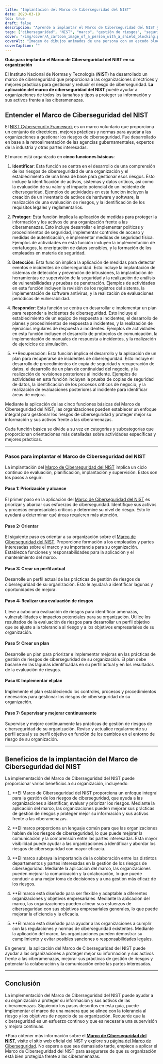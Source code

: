 ```yaml
---
title: "Implantación del Marco de Ciberseguridad del NIST"
date: 2023-03-18
toc: true
draft: false
descripción: "Aprende a implantar el Marco de Ciberseguridad del NIST y protege a tu organización de las ciberamenazas con nuestra guía paso a paso".
tags: ["ciberseguridad", "NIST", "marco", "gestión de riesgos", "seguridad de la información", "ciberamenazas", "implantación", "buenas prácticas", "directrices", "normas", "ciberataques", "evaluación de riesgos", "riesgo de ciberseguridad", "protección de datos", "cumplimiento", "seguridad informática", "seguridad de redes", "respuesta a incidentes", "medidas de seguridad", "plan de ciberseguridad"].
cover: "/img/cover/A_cartoon_image_of_a_person_with_a_shield_blocking.png"
coverAlt: "Imagen de dibujos animados de una persona con un escudo bloqueando varios ciberataques".
coverCaption: ""
---
```

**Guía para implantar el Marco de Ciberseguridad del NIST en su organización**

El Instituto Nacional de Normas y Tecnología (**NIST**) ha desarrollado un marco de ciberseguridad que proporciona a las organizaciones directrices y mejores prácticas para gestionar y reducir el riesgo de ciberseguridad. **La aplicación del marco de ciberseguridad del NIST** puede ayudar a organizaciones de todos los tamaños y tipos a proteger su información y sus activos frente a las ciberamenazas.

## Entender el Marco de Ciberseguridad del NIST

El [NIST Cybersecurity Framework](https://www.nist.gov/itl/smallbusinesscyber/planning-guides/nist-cybersecurity-framework) es un marco voluntario que proporciona un conjunto de directrices, mejores prácticas y normas para ayudar a las organizaciones a gestionar los riesgos de ciberseguridad. Fue desarrollado en base a la retroalimentación de las agencias gubernamentales, expertos de la industria y otras partes interesadas.

El marco está organizado en **cinco funciones básicas**:

1. **Identificar**: Esta función se centra en el desarrollo de una comprensión de los riesgos de ciberseguridad de una organización y el establecimiento de una línea de base para gestionar esos riesgos. Esto incluye la identificación de activos, sistemas y datos críticos, así como la evaluación de su valor y el impacto potencial de un incidente de ciberseguridad. Ejemplos de actividades en esta función incluyen la creación de un inventario de activos de hardware y software, la realización de una evaluación de riesgos, y la identificación de los requisitos legales y reglamentarios.

2. **Proteger**: Esta función implica la aplicación de medidas para proteger la información y los activos de una organización frente a las ciberamenazas. Esto incluye desarrollar e implementar políticas y procedimientos de seguridad, implementar controles de acceso y medidas de autenticación, e implementar medidas de seguridad física. Ejemplos de actividades en esta función incluyen la implementación de cortafuegos, la encriptación de datos sensibles, y la formación de los empleados en materia de seguridad.

3. **Detección**: Esta función implica la aplicación de medidas para detectar eventos e incidentes de ciberseguridad. Esto incluye la implantación de sistemas de detección y prevención de intrusiones, la implantación de herramientas de supervisión de la seguridad y la realización de análisis de vulnerabilidades y pruebas de penetración. Ejemplos de actividades en esta función incluyen la revisión de los registros del sistema, la implementación de software antivirus, y la realización de evaluaciones periódicas de vulnerabilidad.

4. **Responder**: Esta función se centra en desarrollar e implementar un plan para responder a incidentes de ciberseguridad. Esto incluye el establecimiento de un equipo de respuesta a incidentes, el desarrollo de planes y procedimientos de respuesta a incidentes, y la realización de ejercicios regulares de respuesta a incidentes. Ejemplos de actividades en esta función incluyen el desarrollo de protocolos de comunicación, la implementación de manuales de respuesta a incidentes, y la realización de ejercicios de simulación.

5. **Recuperación: Esta función implica el desarrollo y la aplicación de un plan para recuperarse de incidentes de ciberseguridad. Esto incluye el desarrollo de procedimientos de copia de seguridad y recuperación de datos, el desarrollo de un plan de continuidad del negocio, y la realización de revisiones posteriores al incidente. Ejemplos de actividades en esta función incluyen la prueba de copias de seguridad de datos, la identificación de los procesos críticos de negocio, y la realización de evaluaciones posteriores al incidente para identificar áreas de mejora.

Mediante la aplicación de las cinco funciones básicas del Marco de Ciberseguridad del NIST, las organizaciones pueden establecer un enfoque integral para gestionar los riesgos de ciberseguridad y proteger mejor su información y sus activos frente a las ciberamenazas.


Cada función básica se divide a su vez en categorías y subcategorías que proporcionan orientaciones más detalladas sobre actividades específicas y mejores prácticas.

______

### Pasos para implantar el Marco de Ciberseguridad del NIST

La implantación del [Marco de Ciberseguridad del NIST](https://www.nist.gov/itl/smallbusinesscyber/planning-guides/nist-cybersecurity-framework) implica un ciclo continuo de evaluación, planificación, implantación y supervisión. Estos son los pasos a seguir:

#### Paso 1: Priorización y alcance

El primer paso en la aplicación del [Marco de Ciberseguridad del NIST](https://www.nist.gov/itl/smallbusinesscyber/planning-guides/nist-cybersecurity-framework) es priorizar y abarcar sus esfuerzos de ciberseguridad. Identifique sus activos y procesos empresariales críticos y determine su nivel de riesgo. Esto le ayudará a determinar qué áreas requieren más atención.

#### Paso 2: Orientar

El siguiente paso es orientar a su organización sobre el [Marco de Ciberseguridad del NIST](https://www.nist.gov/itl/smallbusinesscyber/planning-guides/nist-cybersecurity-framework). Proporcione formación a los empleados y partes interesadas sobre el marco y su importancia para su organización. Establezca funciones y responsabilidades para la aplicación y el mantenimiento del marco.

#### Paso 3: Crear un perfil actual

Desarrolle un perfil actual de las prácticas de gestión de riesgos de ciberseguridad de su organización. Esto le ayudará a identificar lagunas y oportunidades de mejora.

#### Paso 4: Realizar una evaluación de riesgos

Lleve a cabo una evaluación de riesgos para identificar amenazas, vulnerabilidades e impactos potenciales para su organización. Utilice los resultados de la evaluación de riesgos para desarrollar un perfil objetivo que se ajuste a la tolerancia al riesgo y a los objetivos empresariales de su organización.

#### Paso 5: Crear un plan

Desarrolle un plan para priorizar e implementar mejoras en las prácticas de gestión de riesgos de ciberseguridad de su organización. El plan debe basarse en las lagunas identificadas en su perfil actual y en los resultados de la evaluación de riesgos.

#### Paso 6: Implementar el plan

Implemente el plan estableciendo los controles, procesos y procedimientos necesarios para gestionar los riesgos de ciberseguridad de su organización.

#### Paso 7: Supervisar y mejorar continuamente

Supervise y mejore continuamente las prácticas de gestión de riesgos de ciberseguridad de su organización. Revise y actualice regularmente su perfil actual y su perfil objetivo en función de los cambios en el entorno de riesgo de su organización.

______

## Beneficios de la implantación del Marco de Ciberseguridad del NIST

La implementación del Marco de Ciberseguridad del NIST puede proporcionar varios beneficios a su organización, incluyendo:

1. **El Marco de Ciberseguridad del NIST proporciona un enfoque integral para la gestión de los riesgos de ciberseguridad, que ayuda a las organizaciones a identificar, evaluar y priorizar los riesgos. Mediante la aplicación del marco, las organizaciones pueden mejorar sus prácticas de gestión de riesgos y proteger mejor su información y sus activos frente a las ciberamenazas.

2. **El marco proporciona un lenguaje común para que las organizaciones hablen de los riesgos de ciberseguridad, lo que puede mejorar la comunicación y la comprensión entre las partes interesadas. Esta mayor visibilidad puede ayudar a las organizaciones a identificar y abordar los riesgos de ciberseguridad con mayor eficacia.

3. **El marco subraya la importancia de la colaboración entre los distintos departamentos y partes interesadas en la gestión de los riesgos de ciberseguridad. Mediante la aplicación del marco, las organizaciones pueden mejorar la comunicación y la colaboración, lo que puede conducir a una mejor toma de decisiones y a una gestión más eficaz de los riesgos.

4. **El marco está diseñado para ser flexible y adaptable a diferentes organizaciones y objetivos empresariales. Mediante la aplicación del marco, las organizaciones pueden alinear sus esfuerzos de ciberseguridad con sus objetivos empresariales generales, lo que puede mejorar la eficiencia y la eficacia.

5. **El marco está diseñado para ayudar a las organizaciones a cumplir con las regulaciones y normas de ciberseguridad existentes. Mediante la aplicación del marco, las organizaciones pueden demostrar su cumplimiento y evitar posibles sanciones o responsabilidades legales.

En general, la aplicación del Marco de Ciberseguridad del NIST puede ayudar a las organizaciones a proteger mejor su información y sus activos frente a las ciberamenazas, mejorar sus prácticas de gestión de riesgos y potenciar la colaboración y la comunicación entre las partes interesadas.

______

## Conclusión

La implementación del Marco de Ciberseguridad del NIST puede ayudar a su organización a proteger su información y sus activos de las ciberamenazas. Siguiendo los pasos descritos en esta guía, puede implementar el marco de una manera que se alinee con la tolerancia al riesgo y los objetivos de negocio de su organización. Recuerde que la ciberseguridad es un esfuerzo continuo y que es necesaria una supervisión y mejora continuas.

*Para obtener más información sobre el [**Marco de Ciberseguridad del NIST**](https://www.nist.gov/cyberframework), visite el sitio web oficial del NIST y explore su [página del Marco de Ciberseguridad](https://www.nist.gov/itl/smallbusinesscyber/planning-guides/nist-cybersecurity-framework). No espere a que sea demasiado tarde, empiece a aplicar el Marco de Ciberseguridad del NIST para asegurarse de que su organización está bien protegida frente a las ciberamenazas.

